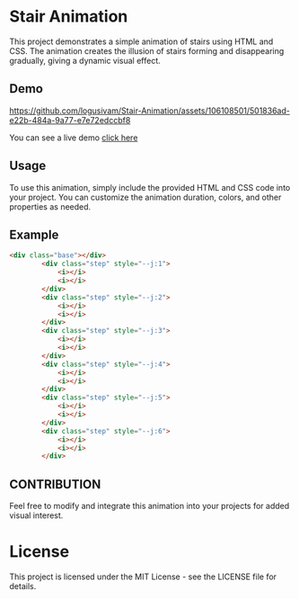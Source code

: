 # Stair Animation

This project demonstrates a simple animation of stairs using HTML and CSS. The animation creates the illusion of stairs forming and disappearing gradually, giving a dynamic visual effect.

## Demo

https://github.com/logusivam/Stair-Animation/assets/106108501/501836ad-e22b-484a-9a77-e7e72edccbf8

You can see a live demo [click here](https://logusivam.github.io/Stair-Animation/)

## Usage

To use this animation, simply include the provided HTML and CSS code into your project. You can customize the animation duration, colors, and other properties as needed.

## Example

```html
<div class="base"></div>
        <div class="step" style="--j:1">
            <i></i>
            <i></i>
        </div>
        <div class="step" style="--j:2">
            <i></i>
            <i></i>
        </div>
        <div class="step" style="--j:3">
            <i></i>
            <i></i>
        </div>
        <div class="step" style="--j:4">
            <i></i>
            <i></i>
        </div>
        <div class="step" style="--j:5">
            <i></i>
            <i></i>
        </div>
        <div class="step" style="--j:6">
            <i></i>
            <i></i>
        </div>
```

## CONTRIBUTION

Feel free to modify and integrate this animation into your projects for added visual interest.

# License
This project is licensed under the MIT License - see the LICENSE file for details.
